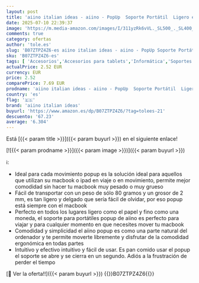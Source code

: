 ```yaml
---
layout: post
title: 'aiino italian ideas - aiino - PopUp  Soporte Portátil  Ligero e Invisible para MacBook  PC hasta 15" y iPad'
date: 2025-07-10 22:39:37
image: 'https://m.media-amazon.com/images/I/311yzRk6vVL._SL500_._SL400_.jpg'
comments: true
category: ofertas
author: 'tole.es'
slug: 'B07ZTPZ4Z6-es aiino italian ideas - aiino - PopUp Soporte Portátil...'
sku: 'B07ZTPZ4Z6-es'
tags: [ 'Accesorios','Accesorios para tablets','Informática','Soportes para tablets','aiino italian ideas','ipad','🇪🇸', ]
actualPrice: 2.52 EUR
currency: EUR
price: 2.52
comparePrice: 7.69 EUR
prodname: 'aiino italian ideas - aiino - PopUp  Soporte Portátil  Ligero e Invisible para MacBook  PC hasta 15" y iPad'
country: 'es'
flag: '🇪🇸'
brand: 'aiino italian ideas'
buyurl: 'https://www.amazon.es/dp/B07ZTPZ4Z6/?tag=tolees-21'
descuento: '67.23'
average: '6.304'
---
```


Está [{{< param title >}}]({{< param buyurl >}}) en el siguiente enlace!

[![{{< param prodname >}}]({{< param image >}})]({{< param buyurl >}})

ℹ️:

- Ideal para cada movimiento popup es la solución ideal para aquellos que utilizan su macbook o ipad en viaje o en movimiento, permite mejor comodidad sin hacer tu macbook muy pesado o muy grueso
- Fácil de transportar con un peso de sólo 80 gramos y un grosor de 2 mm, es tan ligero y delgado que sería fácil de olvidar, por eso popup está siempre con el macbook
- Perfecto en todos los lugares ligero como el papel y fino como una moneda, el soporte para portátiles popup de aiino es perfecto para viajar y para cualquier momento en que necesites mover tu macbook
- Comodidad y simplicidad el aiino popup es como una parte natural del ordenador y te permite moverte libremente y disfrutar de la comodidad ergonómica en todas partes
- Intuitivo y efectivo intuitivo y fácil de usar. Es pan comido usar el popup el soporte se abre y se cierra en un segundo. Adiós a la frustración de perder el tiempo

[🛒 Ver la oferta!!]({{< param buyurl >}})
{{<world>}}B07ZTPZ4Z6{{</world>}}
